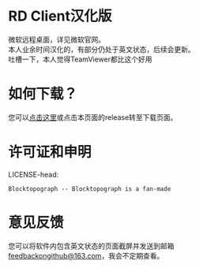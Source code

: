 # RD Client汉化版
微软远程桌面，详见微软官网。<br>
本人业余时间汉化的，有部分仍处于英文状态，后续会更新。<br>
吐槽一下，本人觉得TeamViewer都比这个好用
# 如何下载？
您可以<a href="https://github.com/FunMinecraft/Microsoft_Remote_Desktop_Clients/releases">点击这里</a>或点击本页面的release转至下载页面。
# 许可证和申明
LICENSE-head:

    Blocktopograph -- Blocktopograph is a fan-made

# 意见反馈
您可以将软件内包含英文状态的页面截屏并发送到邮箱 feedbackongithub@163.com，我会不定期查看。
